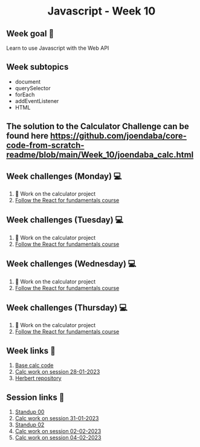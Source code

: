 <h1 align="center">Javascript - Week 10</h1>

## Week goal 🏁

<p>Learn to use Javascript with the Web API</p>

## Week subtopics

- document
- querySelector
- forEach
- addEventListener
- HTML

## The solution to the Calculator Challenge can be found here https://github.com/joendaba/core-code-from-scratch-readme/blob/main/Week_10/joendaba_calc.html

## Week challenges (Monday) 💻

1. 🧮 Work on the calculator project
2. [Follow the React for fundamentals course](https://edpuzzle.com/join/wufbera)

## Week challenges (Tuesday) 💻

1. 🧮 Work on the calculator project
2. [Follow the React for fundamentals course](https://edpuzzle.com/join/wufbera)

## Week challenges (Wednesday) 💻

1. 🧮 Work on the calculator project
2. [Follow the React for fundamentals course](https://edpuzzle.com/join/wufbera)

## Week challenges (Thursday) 💻

1. 🧮 Work on the calculator project
2. [Follow the React for fundamentals course](https://edpuzzle.com/join/wufbera)

## Week links 🔗

1. [Base calc code](https://github.com/corecodeio/fundamentals-calc)
2. [Calc work on session 28-01-2023](https://github.com/corecodeio/fundamentals-calc/tree/session-28-01-2023)
3. [Herbert repository](https://github.com/herokudev)

## Session links 🔗

1. [Standup 00](https://github.com/corecodeio/FUND04-JS/blob/main/W10/00stdp.js)
2. [Calc work on session 31-01-2023](https://github.com/corecodeio/fundamentals-calc/tree/session-31-01-2023)
3. [Standup 02](https://github.com/corecodeio/FUND04-JS/blob/main/W10/02stdp.js)
4. [Calc work on session 02-02-2023](https://github.com/corecodeio/fundamentals-calc/tree/session-02-02-2023)
4. [Calc work on session 04-02-2023](https://github.com/corecodeio/fundamentals-calc/tree/session-04-02-2023)
